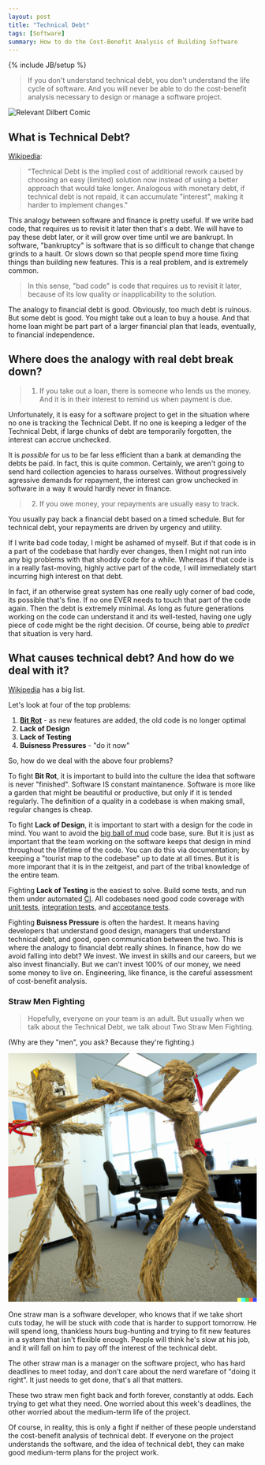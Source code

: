 ```yaml
---
layout: post
title: "Technical Debt"
tags: [Software]
summary: How to do the Cost-Benefit Analysis of Building Software
---
```

{% include JB/setup %}


> If you don't understand technical debt, you don't understand the life cycle of software. And you will never be able to do the cost-benefit analysis necessary to design or manage a software project.

<img src="https://assets.amuniversal.com/a1fcce70a905013416c3005056a9545d" alt="Relevant Dilbert Comic">


## What is Technical Debt?

[Wikipedia](https://en.wikipedia.org/wiki/Technical_debt):

> "Technical Debt is the implied cost of additional rework caused by choosing an easy (limited) solution now instead of using a better approach that would take longer. Analogous with monetary debt, if technical debt is not repaid, it can accumulate "interest", making it harder to implement changes."

This analogy between software and finance is pretty useful. If we write bad code, that requires us to revisit it later then that's a debt. We will have to pay these debt later, or it will grow over time until we are bankrupt. In software, "bankruptcy" is software that is so difficult to change that change grinds to a hault. Or slows down so that people spend more time fixing things than building new features. This is a real problem, and is extremely common.

> In this sense, "bad code" is code that requires us to revisit it later, because of its low quality or inapplicability to the solution.

The analogy to financial debt is good. Obviously, too much debt is ruinous. But some debt is good. You might take out a loan to buy a house. And that home loan might be part part of a larger financial plan that leads, eventually, to financial independence.


## Where does the analogy with real debt break down?

> 1. If you take out a loan, there is someone who lends us the money. And it is in their interest to remind us when payment is due.

Unfortunately, it is easy for a software project to get in the situation where no one is tracking the Technical Debt. If no one is keeping a ledger of the Technical Debt, if large chunks of debt are temporarily forgotten, the interest can accrue unchecked.

It is _possible_ for us to be far less efficient than a bank at demanding the debts be paid. In fact, this is quite common. Certainly, we aren't going to send hard collection agencies to harass ourselves. Without progressively agressive demands for repayment, the interest can grow unchecked in software in a way it would hardly never in finance.

> 2. If you owe money, your repayments are usually easy to track.

You usually pay back a financial debt based on a timed schedule. But for technical debt, your repayments are driven by urgency and utility.

If I write bad code today, I might be ashamed of myself. But if that code is in a part of the codebase that hardly ever changes, then I might not run into any big problems with that shoddy code for a while. Whereas if that code is in a really fast-moving, highly active part of the code, I will immediately start incurring high interest on that debt.

In fact, if an otherwise great system has one really ugly corner of bad code, its possible that's fine. If no one EVER needs to touch that part of the code again. Then the debt is extremely minimal. As long as future generations working on the code can understand it and its well-tested, having one ugly piece of code might be the right decision. Of course, being able to _predict_ that situation is very hard.

## What causes technical debt? And how do we deal with it?

[Wikipedia](https://en.wikipedia.org/wiki/Technical_debt) has a big list.

Let's look at four of the top problems:

1. **[Bit Rot](https://en.wikipedia.org/wiki/Software_rot)** - as new features are added, the old code is no longer optimal
2. **Lack of Design**
4. **Lack of Testing**
3. **Buisness Pressures** - "do it now"

So, how do we deal with the above four problems?

To fight **Bit Rot**, it is important to build into the culture the idea that software is never "finished". Software IS constant maintanence. Software is more like a garden that might be beautiful or productive, but only if it is tended regularly. The definition of a quality in a codebase is when making small, regular changes is cheap.

To fight **Lack of Design**, it is important to start with a design for the code in mind. You want to avoid the [big ball of mud](https://en.wikipedia.org/wiki/Anti-pattern#Big_ball_of_mud) code base, sure. But it is just as important that the team working on the software keeps that design in mind throughout the lifetime of the code. You can do this via documentation; by keeping a "tourist map to the codebase" up to date at all times. But it is more imporant that it is in the zeitgeist, and part of the tribal knowledge of the entire team.

Fighting **Lack of Testing** is the easiest to solve. Build some tests, and run them under automated [CI](https://en.wikipedia.org/wiki/Continuous_integration). All codebases need good code coverage with [unit tests](https://en.wikipedia.org/wiki/Unit_testing), [integration tests](https://en.wikipedia.org/wiki/Integration_testing), and [acceptance tests](https://en.wikipedia.org/wiki/Acceptance_testing).

Fighting **Buisness Pressure** is often the hardest. It means having developers that understand good design, managers that understand technical debt, and good, open communication between the two. This is where the analogy to financial debt really shines. In finance, how do we avoid falling into debt? We invest. We invest in skills and our careers, but we also invest financially. But we can't invest 100% of our money, we need some money to live on. Engineering, like finance, is the careful assessment of cost-benefit analysis.


### Straw Men Fighting

> Hopefully, everyone on your team is an adult. But usually when we talk about the Technical Debt, we talk about Two Straw Men Fighting.

(Why are they "men", you ask? Because they're fighting.)

<img src="/assets/images/software/two_straw_men_fighting.png" alt="Straw Men Fighting">

One straw man is a software developer, who knows that if we take short cuts today, he will be stuck with code that is harder to support tomorrow. He will spend long, thankless hours bug-hunting and trying to fit new features in a system that isn't flexible enough. People will think he's slow at his job, and it will fall on him to pay off the interest of the technical debt.

The other straw man is a manager on the software project, who has hard deadlines to meet today, and don't care about the nerd warefare of "doing it right". It just needs to get done, that's all that matters.

These two straw men fight back and forth forever, constantly at odds. Each trying to get what they need. One worried about this week's deadlines, the other worried about the medium-term life of the project.

Of course, in reality, this is only a fight if neither of these people understand the cost-benefit analysis of technical debt. If everyone on the project understands the software, and the idea of technical debt, they can make good medium-term plans for the project work.
